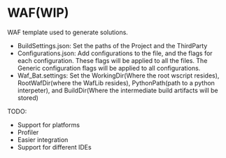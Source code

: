 # WAF(WIP)

WAF template used to generate solutions.

- BuildSettings.json: Set the paths of the Project and the ThirdParty
- Configurations.json: Add configurations to the file, and the flags for each configuration. These flags will be applied to all the files. The Generic configuration flags will be applied to all configurations.
- Waf_Bat.settings: Set the WorkingDir(Where the root wscript resides), RootWafDir(where the WafLib resides), PythonPath(path to a python interpeter), and BuildDir(Where the intermediate build artifacts will be stored)

TODO:
- Support for platforms
- Profiler
- Easier integration
- Support for different IDEs